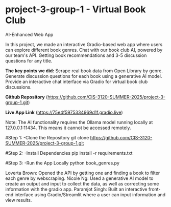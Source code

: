 # project-3-group-1 - Virtual Book Club
AI-Enhanced Web App
<!-- purpose of the program --> In this project, we made an interactive Gradio-based web app where users can explore different book genres.  Chat with our book club AI, powered by our team's API. Getting book recommendations and 3-5 discussion questions for any title.

**The key points we did:**
Scrape real book data from Open Library by genre.
Generate discussion questions for each book using a generative AI model.
Provide an interactive chat interface via Gradio for virtual book club discussions.

**Github Repository** (https://github.com/CIS-3120-SUMMER-2025/project-3-group-1.git)

**Live App Link** (https://75e4f5975334969d1f.gradio.live)
<!-- how to run the program --> 

Note: The AI functionality requires the Ollama model running locally at 127.0.0.1:11434. This means it cannot be accessed remotely.

#Step 1: 
-Clone the Repository 
git clone https://github.com/CIS-3120-SUMMER-2025/project-3-group-1.git

#Step 2: 
-Install Dependencies 
pip install -r requirements.txt

#Step 3:
-Run the App Locally
python book_genres.py


<!-- each member's contributions -->
Loverta Brown: Opened the API by getting one and finding a book to filter each genre by webscraping. 
Nicole Ng: Used a generative AI model to create an output and input to collect the data, as well as correcting some information with the gradio app.
Paramjot Singh: Built an interactive front-end interface using Gradio/Streamlit where a user can input information and view results.
